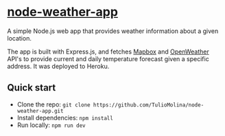 # [node-weather-app](http://tm-weather-application.herokuapp.com/)
A simple Node.js web app that provides weather information about a given location.

The app is built with Express.js, and fetches [Mapbox](https://www.mapbox.com/) and [OpenWeather](https://openweathermap.org/) API's to provide current and daily temperature forecast given a specific address. It was deployed to Heroku.

## Quick start
- Clone the repo: `git clone https://github.com/TulioMolina/node-weather-app.git`
- Install dependencies: `npm install`
- Run locally: `npm run dev`

